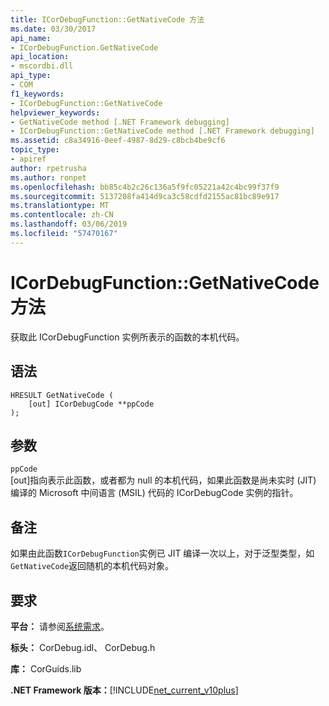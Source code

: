 ```yaml
---
title: ICorDebugFunction::GetNativeCode 方法
ms.date: 03/30/2017
api_name:
- ICorDebugFunction.GetNativeCode
api_location:
- mscordbi.dll
api_type:
- COM
f1_keywords:
- ICorDebugFunction::GetNativeCode
helpviewer_keywords:
- GetNativeCode method [.NET Framework debugging]
- ICorDebugFunction::GetNativeCode method [.NET Framework debugging]
ms.assetid: c8a34916-0eef-4987-8d29-c8bcb4be9cf6
topic_type:
- apiref
author: rpetrusha
ms.author: ronpet
ms.openlocfilehash: bb85c4b2c26c136a5f9fc05221a42c4bc99f37f9
ms.sourcegitcommit: 5137208fa414d9ca3c58cdfd2155ac81bc89e917
ms.translationtype: MT
ms.contentlocale: zh-CN
ms.lasthandoff: 03/06/2019
ms.locfileid: "57470167"
---
```

# <a name="icordebugfunctiongetnativecode-method"></a>ICorDebugFunction::GetNativeCode 方法
获取此 ICorDebugFunction 实例所表示的函数的本机代码。  
  
## <a name="syntax"></a>语法  
  
```  
HRESULT GetNativeCode (  
    [out] ICorDebugCode **ppCode  
);  
```  
  
## <a name="parameters"></a>参数  
 `ppCode`  
 [out]指向表示此函数，或者都为 null 的本机代码，如果此函数是尚未实时 (JIT) 编译的 Microsoft 中间语言 (MSIL) 代码的 ICorDebugCode 实例的指针。  
  
## <a name="remarks"></a>备注  
 如果由此函数`ICorDebugFunction`实例已 JIT 编译一次以上，对于泛型类型，如`GetNativeCode`返回随机的本机代码对象。  
  
## <a name="requirements"></a>要求  
 **平台：** 请参阅[系统需求](../../../../docs/framework/get-started/system-requirements.md)。  
  
 **标头：** CorDebug.idl、 CorDebug.h  
  
 **库：** CorGuids.lib  
  
 **.NET Framework 版本：**[!INCLUDE[net_current_v10plus](../../../../includes/net-current-v10plus-md.md)]
